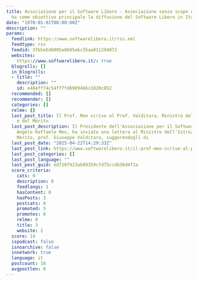 ```yaml
---
title: Associazione per il Software Libero - Associazione senza scopo di lucro che
  ha come obiettivo principale la diffusione del Software Libero in Italia
date: "1970-01-01T00:00:00Z"
description: ""
params:
  feedlink: https://www.softwarelibero.it/rss.xml
  feedtype: rss
  feedid: 3fb5e6d6095a0b05ebc55aa011294072
  websites:
    https://www.softwarelibero.it/: true
  blogrolls: []
  in_blogrolls:
  - title: ""
    description: ""
    id: e404ff74c54ff7fd69894b6c2820c852
  recommended: []
  recommender: []
  categories: []
  relme: {}
  last_post_title: Il Prof. Meo scrive al Prof. Valditara, Ministro dell'Istruzione
    e del Merito
  last_post_description: Il Presidente dell'Associazione per il Software Libero, Prof.
    Angelo Raffaele Meo, ha inviato una lettera al Ministro dell'Istruzione e del
    Merito, prof. Giuseppe Valditara, suggerendogli di
  last_post_date: "2025-04-22T14:29:33Z"
  last_post_link: https://www.softwarelibero.it/il-prof-meo-scrive-al-prof-valditara-ministro-dellistruzione-e-del-merito
  last_post_categories: []
  last_post_language: ""
  last_post_guid: ed710f923ab89359cfd75ccd636d4f1a
  score_criteria:
    cats: 0
    description: 0
    feedlangs: 1
    hasContent: 0
    hasPosts: 3
    postcats: 0
    promoted: 5
    promotes: 0
    relme: 0
    title: 3
    website: 2
  score: 14
  ispodcast: false
  isnoarchive: false
  innetwork: true
  language: it
  postcount: 10
  avgpostlen: 0
---
```

